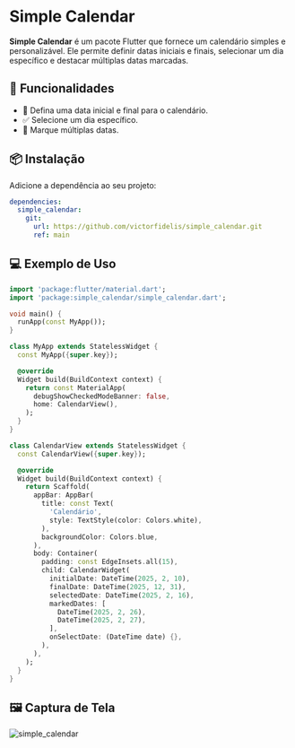# Simple Calendar

**Simple Calendar** é um pacote Flutter que fornece um calendário simples e personalizável. Ele permite definir datas iniciais e finais, selecionar um dia específico e destacar múltiplas datas marcadas.

## 🚀 Funcionalidades

- 📅 Defina uma data inicial e final para o calendário.
- ✅ Selecione um dia específico.
- 🔵 Marque múltiplas datas.

## 📦 Instalação

Adicione a dependência ao seu projeto:

```yaml
dependencies:
  simple_calendar:
    git: 
      url: https://github.com/victorfidelis/simple_calendar.git
      ref: main
```

## 💻 Exemplo de Uso

```dart
import 'package:flutter/material.dart';
import 'package:simple_calendar/simple_calendar.dart';

void main() {
  runApp(const MyApp());
}

class MyApp extends StatelessWidget {
  const MyApp({super.key});

  @override
  Widget build(BuildContext context) {
    return const MaterialApp(
      debugShowCheckedModeBanner: false,
      home: CalendarView(),
    );
  }
}

class CalendarView extends StatelessWidget {
  const CalendarView({super.key});

  @override
  Widget build(BuildContext context) {
    return Scaffold(
      appBar: AppBar(
        title: const Text(
          'Calendário',
          style: TextStyle(color: Colors.white),
        ),
        backgroundColor: Colors.blue,
      ),
      body: Container(
        padding: const EdgeInsets.all(15),
        child: CalendarWidget(
          initialDate: DateTime(2025, 2, 10),
          finalDate: DateTime(2025, 12, 31),
          selectedDate: DateTime(2025, 2, 16),
          markedDates: [
            DateTime(2025, 2, 26),
            DateTime(2025, 2, 27),
          ],
          onSelectDate: (DateTime date) {},
        ),
      ),
    );
  }
}
```
## 🖼️ Captura de Tela

![simple_calendar](https://github.com/user-attachments/assets/c459d983-5c6c-42ed-bcf4-ada9ae87d3cb)

